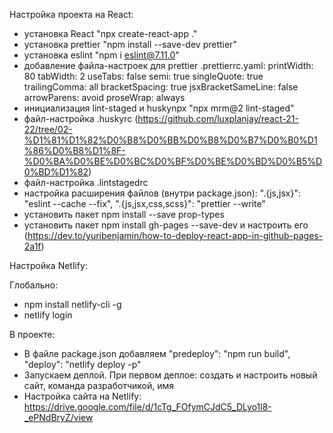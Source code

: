 Настройка проекта на React:

- установка React "npx create-react-app ."
- установка prettier "npm install --save-dev prettier"
- установка eslint "npm i eslint@7.11.0"
- добавление файла-настроек для prettier .prettierrc.yaml: printWidth: 80
  tabWidth: 2 useTabs: false semi: true singleQuote: true trailingComma: all
  bracketSpacing: true jsxBracketSameLine: false arrowParens: avoid proseWrap:
  always
- инициализация lint-staged и huskynpx "npx mrm@2 lint-staged"
- файл-настройка .huskyrc
  (https://github.com/luxplanjay/react-21-22/tree/02-%D1%81%D1%82%D0%B8%D0%BB%D0%B8%D0%B7%D0%B0%D1%86%D0%B8%D1%8F-%D0%BA%D0%BE%D0%BC%D0%BF%D0%BE%D0%BD%D0%B5%D0%BD%D1%82)
- файл-настройка .lintstagedrc
- настройка расширения файлов (внутри package.json): ".{js,jsx}": "eslint
  --cache --fix", ".{js,jsx,css,scss}": "prettier --write"
- установить пакет npm install --save prop-types
- установить пакет npm install gh-pages --save-dev и настроить его
  (https://dev.to/yuribenjamin/how-to-deploy-react-app-in-github-pages-2a1f)

Настройка Netlify:

Глобально:

- npm install netlify-cli -g
- netlify login

В проекте:

- В файле package.json добавляем "predeploy": "npm run build", "deploy":
  "netlify deploy -p"
- Запускаем деплой. При первом деплое: создать и настроить новый сайт, команда
  разработчикой, имя
- Настройка сайта на Netlify:
  https://drive.google.com/file/d/1cTg_FOfymCJdC5_DLyo1l8-_ePNdBryZ/view
